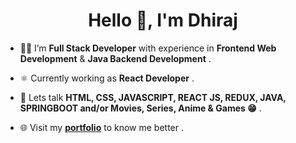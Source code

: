 <h1 align="center">Hello 👋, I'm Dhiraj</h2>

- 🧑‍💻 I’m **Full Stack Developer** with experience in **Frontend Web Development** & **Java Backend Development** .

- ⚛️ Currently working as **React Developer** .

- 💬 Lets talk **HTML, CSS, JAVASCRIPT, REACT JS, REDUX, JAVA, SPRINGBOOT and/or Movies, Series, Anime & Games 😁** .

- 🌐 Visit my **[portfolio](https://portfolio-dhirajb7.vercel.app/)** to know me better .
